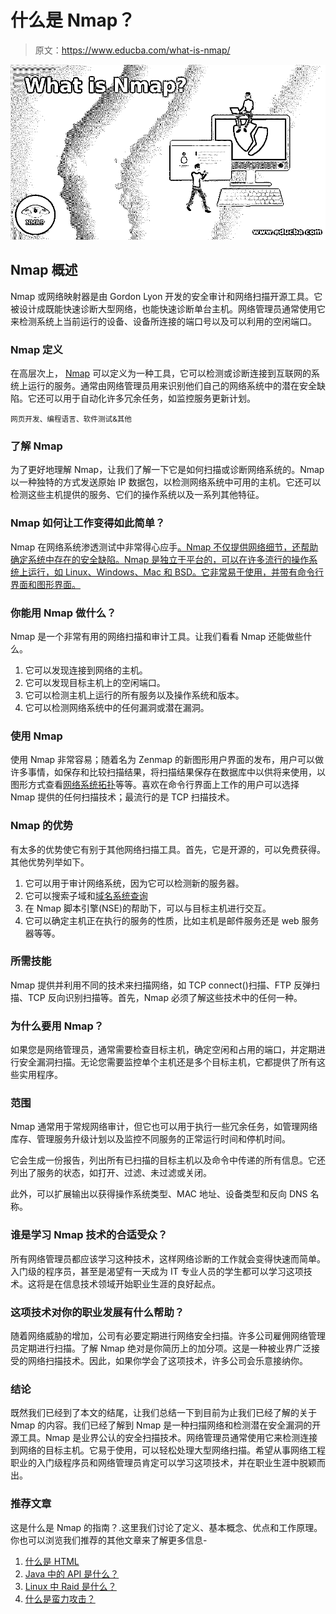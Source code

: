 # 什么是 Nmap？

> 原文：<https://www.educba.com/what-is-nmap/>

![What is Nmap](img/8692729521bcaa3f9deb5035e0a7a4b7.png)



## Nmap 概述

Nmap 或网络映射器是由 Gordon Lyon 开发的安全审计和网络扫描开源工具。它被设计成既能快速诊断大型网络，也能快速诊断单台主机。网络管理员通常使用它来检测系统上当前运行的设备、设备所连接的端口号以及可以利用的空闲端口。

### Nmap 定义

在高层次上， [Nmap](https://www.educba.com/nmap-commands/) 可以定义为一种工具，它可以检测或诊断连接到互联网的系统上运行的服务。通常由网络管理员用来识别他们自己的网络系统中的潜在安全缺陷。它还可以用于自动化许多冗余任务，如监控服务更新计划。

<small>网页开发、编程语言、软件测试&其他</small>

### 了解 Nmap

为了更好地理解 Nmap，让我们了解一下它是如何扫描或诊断网络系统的。Nmap 以一种独特的方式发送原始 IP 数据包，以检测网络系统中可用的主机。它还可以检测这些主机提供的服务、它们的操作系统以及一系列其他特征。

### Nmap 如何让工作变得如此简单？

Nmap 在网络系统渗透测试中非常得心应手[。Nmap 不仅提供网络细节，还帮助确定系统中存在的安全缺陷。Nmap 是独立于平台的，可以在许多流行的操作系统上运行，如 Linux、Windows、Mac 和 BSD。它非常易于使用，并带有命令行界面和图形界面。](https://www.educba.com/penetration-testing/)

### 你能用 Nmap 做什么？

Nmap 是一个非常有用的网络扫描和审计工具。让我们看看 Nmap 还能做些什么。

1.  它可以发现连接到网络的主机。
2.  它可以发现目标主机上的空闲端口。
3.  它可以检测主机上运行的所有服务以及操作系统和版本。
4.  它可以检测网络系统中的任何漏洞或潜在漏洞。

### 使用 Nmap

使用 Nmap 非常容易；随着名为 Zenmap 的新图形用户界面的发布，用户可以做许多事情，如保存和比较扫描结果，将扫描结果保存在数据库中以供将来使用，以图形方式查看[网络系统拓扑](https://www.educba.com/what-is-network-topology/)等等。喜欢在命令行界面上工作的用户可以选择 Nmap 提供的任何扫描技术；最流行的是 TCP 扫描技术。

### Nmap 的优势

有太多的优势使它有别于其他网络扫描工具。首先，它是开源的，可以免费获得。其他优势列举如下。

1.  它可以用于审计网络系统，因为它可以检测新的服务器。
2.  它可以搜索子域和[域名系统查询](https://www.educba.com/what-are-the-types-of-dns-servers/)
3.  在 Nmap 脚本引擎(NSE)的帮助下，可以与目标主机进行交互。
4.  它可以确定主机正在执行的服务的性质，比如主机是邮件服务还是 web 服务器等等。

### 所需技能

Nmap 提供并利用不同的技术来扫描网络，如 TCP connect()扫描、FTP 反弹扫描、TCP 反向识别扫描等。首先，Nmap 必须了解这些技术中的任何一种。

### 为什么要用 Nmap？

如果您是网络管理员，通常需要检查目标主机，确定空闲和占用的端口，并定期进行安全漏洞扫描。无论您需要监控单个主机还是多个目标主机，它都提供了所有这些实用程序。

### 范围

Nmap 通常用于常规网络审计，但它也可以用于执行一些冗余任务，如管理网络库存、管理服务升级计划以及监控不同服务的正常运行时间和停机时间。

它会生成一份报告，列出所有已扫描的目标主机以及命令中传递的所有信息。它还列出了服务的状态，如打开、过滤、未过滤或关闭。

此外，可以扩展输出以获得操作系统类型、MAC 地址、设备类型和反向 DNS 名称。

### 谁是学习 Nmap 技术的合适受众？

所有网络管理员都应该学习这种技术，这样网络诊断的工作就会变得快速而简单。入门级的程序员，甚至是渴望有一天成为 IT 专业人员的学生都可以学习这项技术。这将是在信息技术领域开始职业生涯的良好起点。

### 这项技术对你的职业发展有什么帮助？

随着网络威胁的增加，公司有必要定期进行网络安全扫描。许多公司雇佣网络管理员定期进行扫描。了解 Nmap 绝对是你简历上的加分项。这是一种被业界广泛接受的网络扫描技术。因此，如果你学会了这项技术，许多公司会乐意接纳你。

### 结论

既然我们已经到了本文的结尾，让我们总结一下到目前为止我们已经了解的关于 Nmap 的内容。我们已经了解到 Nmap 是一种扫描网络和检测潜在安全漏洞的开源工具。Nmap 是业界公认的安全扫描技术。网络管理员通常使用它来检测连接到网络的目标主机。它易于使用，可以轻松处理大型网络扫描。希望从事网络工程职业的入门级程序员和网络管理员肯定可以学习这项技术，并在职业生涯中脱颖而出。

### 推荐文章

这是什么是 Nmap 的指南？.这里我们讨论了定义、基本概念、优点和工作原理。你也可以浏览我们推荐的其他文章来了解更多信息-

1.  [什么是 HTML](https://www.educba.com/what-is-html/)
2.  [Java 中的 API 是什么？](https://www.educba.com/what-is-api-in-java/)
3.  [Linux 中 Raid 是什么？](https://www.educba.com/what-is-raid-in-linux/)
4.  [什么是蛮力攻击？](https://www.educba.com/what-is-a-brute-force-attack/)





